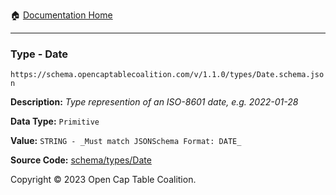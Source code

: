 :house: [Documentation Home](../../../README.md)

---

### Type - Date

`https://schema.opencaptablecoalition.com/v/1.1.0/types/Date.schema.json`

**Description:** _Type represention of an ISO-8601 date, e.g. 2022-01-28_

**Data Type:** `Primitive`

**Value:** `STRING - _Must match JSONSchema Format: DATE_`

**Source Code:** [schema/types/Date](../../../../schema/types/Date.schema.json)

Copyright © 2023 Open Cap Table Coalition.
